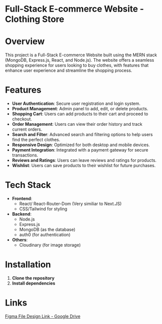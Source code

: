 # Full-Stack E-commerce Website - Clothing Store



# Overview

This project is a Full-Stack E-commerce Website built using the MERN stack (MongoDB, Express.js, React, and Node.js). The website offers a seamless shopping experience for users looking to buy clothes, with features that enhance user experience and streamline the shopping process.



# Features

* **User Authentication**: Secure user registration and login system.
* **Product Management**: Admin panel to add, edit, or delete products.
* **Shopping Cart**: Users can add products to their cart and proceed to checkout.
* **Order Management**: Users can view their order history and track current orders.
* **Search and Filter**: Advanced search and filtering options to help users find the perfect clothes.
* **Responsive Design**: Optimized for both desktop and mobile devices.
* **Payment Integration**: Integrated with a payment gateway for secure transactions.
* **Reviews and Ratings**: Users can leave reviews and ratings for products.
* **Wishlist**: Users can save products to their wishlist for future purchases.



# Tech Stack

* **Frontend**:
   * React/ React-Router-Dom (Very similiar to Next.JS)
   * CSS/Tailwind for styling
* **Backend**:
   * Node.js
   * Express.js
   * MongoDB (as the database)
   * auth0 (for authentication)
* **Others**:
   * Cloudinary (for image storage)



# Installation

1. **Clone the repository**
2. **Install dependencies**



# Links

[Figma File Design Link - Google Drive](https://drive.google.com/file/d/1Fc5Hrv7dbnu4nH_Jmyu0Q6MoIBmPuCf6/view?usp=drive_link)
